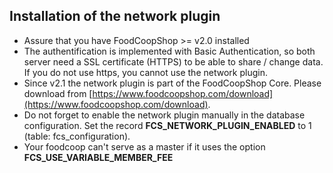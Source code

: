 ## Installation of the network plugin

* Assure that you have FoodCoopShop >= v2.0 installed
* The authentification is implemented with Basic Authentication, so both server need a SSL certificate (HTTPS) to be able to share / change data. If you do not use https, you cannot use the network plugin.
* Since v2.1 the network plugin is part of the FoodCoopShop Core. Please download from [https://www.foodcoopshop.com/download](https://www.foodcoopshop.com/download).
* Do not forget to enable the network plugin manually in the database configuration. Set the record  **FCS_NETWORK_PLUGIN_ENABLED** to 1 (table: fcs_configuration).
* Your foodcoop can't serve as a master if it uses the option **FCS_USE_VARIABLE_MEMBER_FEE**
